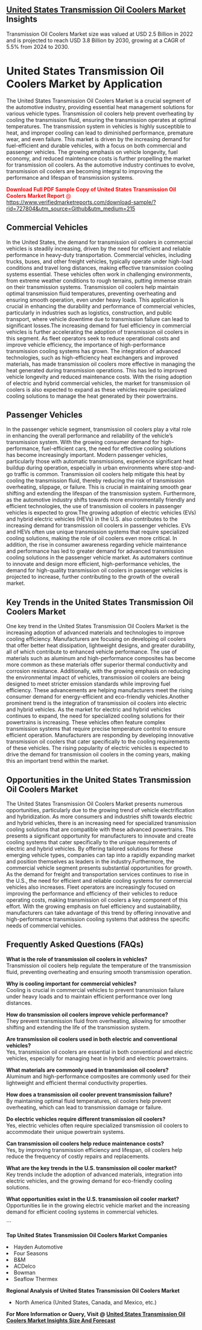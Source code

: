 <h2><a href="https://www.verifiedmarketreports.com/download-sample/?rid=727804&amp;utm_source=Github&amp;utm_medium=215" target="_blank">United States Transmission Oil Coolers Market</a> Insights</h2><p>Transmission Oil Coolers Market size was valued at USD 2.5 Billion in 2022 and is projected to reach USD 3.8 Billion by 2030, growing at a CAGR of 5.5% from 2024 to 2030.</p><p><h1>United States Transmission Oil Coolers Market by Application</h1><p>The United States Transmission Oil Coolers Market is a crucial segment of the automotive industry, providing essential heat management solutions for various vehicle types. Transmission oil coolers help prevent overheating by cooling the transmission fluid, ensuring the transmission operates at optimal temperatures. The transmission system in vehicles is highly susceptible to heat, and improper cooling can lead to diminished performance, premature wear, and even failure. This market is driven by the increasing demand for fuel-efficient and durable vehicles, with a focus on both commercial and passenger vehicles. The growing emphasis on vehicle longevity, fuel economy, and reduced maintenance costs is further propelling the market for transmission oil coolers. As the automotive industry continues to evolve, transmission oil coolers are becoming integral to improving the performance and lifespan of transmission systems. <p><span class=""><span style="color: #ff0000;"><strong>Download Full PDF Sample Copy of United States Transmission Oil Coolers Market Report</strong> @ </span><a href="https://www.verifiedmarketreports.com/download-sample/?rid=727804&amp;utm_source=Github&amp;utm_medium=215" target="_blank">https://www.verifiedmarketreports.com/download-sample/?rid=727804&amp;utm_source=Github&amp;utm_medium=215</a></span></p></p><h2>Commercial Vehicles</h2><p>In the United States, the demand for transmission oil coolers in commercial vehicles is steadily increasing, driven by the need for efficient and reliable performance in heavy-duty transportation. Commercial vehicles, including trucks, buses, and other freight vehicles, typically operate under high-load conditions and travel long distances, making effective transmission cooling systems essential. These vehicles often work in challenging environments, from extreme weather conditions to rough terrains, putting immense strain on their transmission systems. Transmission oil coolers help maintain optimal transmission fluid temperatures, preventing overheating and ensuring smooth operation, even under heavy loads. This application is crucial in enhancing the durability and performance of commercial vehicles, particularly in industries such as logistics, construction, and public transport, where vehicle downtime due to transmission failure can lead to significant losses.The increasing demand for fuel efficiency in commercial vehicles is further accelerating the adoption of transmission oil coolers in this segment. As fleet operators seek to reduce operational costs and improve vehicle efficiency, the importance of high-performance transmission cooling systems has grown. The integration of advanced technologies, such as high-efficiency heat exchangers and improved materials, has made transmission oil coolers more effective in managing the heat generated during transmission operations. This has led to improved vehicle longevity and reduced maintenance costs. With the rising adoption of electric and hybrid commercial vehicles, the market for transmission oil coolers is also expected to expand as these vehicles require specialized cooling solutions to manage the heat generated by their powertrains. <h2>Passenger Vehicles</h2><p>In the passenger vehicle segment, transmission oil coolers play a vital role in enhancing the overall performance and reliability of the vehicle’s transmission system. With the growing consumer demand for high-performance, fuel-efficient cars, the need for effective cooling solutions has become increasingly important. Modern passenger vehicles, particularly those with automatic transmissions, experience significant heat buildup during operation, especially in urban environments where stop-and-go traffic is common. Transmission oil coolers help mitigate this heat by cooling the transmission fluid, thereby reducing the risk of transmission overheating, slippage, or failure. This is crucial in maintaining smooth gear shifting and extending the lifespan of the transmission system. Furthermore, as the automotive industry shifts towards more environmentally friendly and efficient technologies, the use of transmission oil coolers in passenger vehicles is expected to grow.The growing adoption of electric vehicles (EVs) and hybrid electric vehicles (HEVs) in the U.S. also contributes to the increasing demand for transmission oil coolers in passenger vehicles. EVs and HEVs often use unique transmission systems that require specialized cooling solutions, making the role of oil coolers even more critical. In addition, the rise in consumer awareness regarding vehicle maintenance and performance has led to greater demand for advanced transmission cooling solutions in the passenger vehicle market. As automakers continue to innovate and design more efficient, high-performance vehicles, the demand for high-quality transmission oil coolers in passenger vehicles is projected to increase, further contributing to the growth of the overall market.<h2>Key Trends in the United States Transmission Oil Coolers Market</h2><p>One key trend in the United States Transmission Oil Coolers Market is the increasing adoption of advanced materials and technologies to improve cooling efficiency. Manufacturers are focusing on developing oil coolers that offer better heat dissipation, lightweight designs, and greater durability, all of which contribute to enhanced vehicle performance. The use of materials such as aluminum and high-performance composites has become more common as these materials offer superior thermal conductivity and corrosion resistance. Additionally, with the growing emphasis on reducing the environmental impact of vehicles, transmission oil coolers are being designed to meet stricter emission standards while improving fuel efficiency. These advancements are helping manufacturers meet the rising consumer demand for energy-efficient and eco-friendly vehicles.Another prominent trend is the integration of transmission oil coolers into electric and hybrid vehicles. As the market for electric and hybrid vehicles continues to expand, the need for specialized cooling solutions for their powertrains is increasing. These vehicles often feature complex transmission systems that require precise temperature control to ensure efficient operation. Manufacturers are responding by developing innovative transmission oil coolers that cater specifically to the cooling requirements of these vehicles. The rising popularity of electric vehicles is expected to drive the demand for transmission oil coolers in the coming years, making this an important trend within the market.<h2>Opportunities in the United States Transmission Oil Coolers Market</h2><p>The United States Transmission Oil Coolers Market presents numerous opportunities, particularly due to the growing trend of vehicle electrification and hybridization. As more consumers and industries shift towards electric and hybrid vehicles, there is an increasing need for specialized transmission cooling solutions that are compatible with these advanced powertrains. This presents a significant opportunity for manufacturers to innovate and create cooling systems that cater specifically to the unique requirements of electric and hybrid vehicles. By offering tailored solutions for these emerging vehicle types, companies can tap into a rapidly expanding market and position themselves as leaders in the industry.Furthermore, the commercial vehicle segment presents substantial opportunities for growth. As the demand for freight and transportation services continues to rise in the U.S., the need for efficient and reliable cooling systems for commercial vehicles also increases. Fleet operators are increasingly focused on improving the performance and efficiency of their vehicles to reduce operating costs, making transmission oil coolers a key component of this effort. With the growing emphasis on fuel efficiency and sustainability, manufacturers can take advantage of this trend by offering innovative and high-performance transmission cooling systems that address the specific needs of commercial vehicles.<h2>Frequently Asked Questions (FAQs)</h2><p><b>What is the role of transmission oil coolers in vehicles?</b><br>Transmission oil coolers help regulate the temperature of the transmission fluid, preventing overheating and ensuring smooth transmission operation.</p><p><b>Why is cooling important for commercial vehicles?</b><br>Cooling is crucial in commercial vehicles to prevent transmission failure under heavy loads and to maintain efficient performance over long distances.</p><p><b>How do transmission oil coolers improve vehicle performance?</b><br>They prevent transmission fluid from overheating, allowing for smoother shifting and extending the life of the transmission system.</p><p><b>Are transmission oil coolers used in both electric and conventional vehicles?</b><br>Yes, transmission oil coolers are essential in both conventional and electric vehicles, especially for managing heat in hybrid and electric powertrains.</p><p><b>What materials are commonly used in transmission oil coolers?</b><br>Aluminum and high-performance composites are commonly used for their lightweight and efficient thermal conductivity properties.</p><p><b>How does a transmission oil cooler prevent transmission failure?</b><br>By maintaining optimal fluid temperatures, oil coolers help prevent overheating, which can lead to transmission damage or failure.</p><p><b>Do electric vehicles require different transmission oil coolers?</b><br>Yes, electric vehicles often require specialized transmission oil coolers to accommodate their unique powertrain systems.</p><p><b>Can transmission oil coolers help reduce maintenance costs?</b><br>Yes, by improving transmission efficiency and lifespan, oil coolers help reduce the frequency of costly repairs and replacements.</p><p><b>What are the key trends in the U.S. transmission oil cooler market?</b><br>Key trends include the adoption of advanced materials, integration into electric vehicles, and the growing demand for eco-friendly cooling solutions.</p><p><b>What opportunities exist in the U.S. transmission oil cooler market?</b><br>Opportunities lie in the growing electric vehicle market and the increasing demand for efficient cooling systems in commercial vehicles.</p>```</p><p><strong>Top United States Transmission Oil Coolers Market Companies</strong></p><div data-test-id=""><p><li>Hayden Automotive</li><li> Four Seasons</li><li> B&M</li><li> ACDelco</li><li> Bowman</li><li> Seaflow Thermex</li></p><div><strong>Regional Analysis of&nbsp;United States Transmission Oil Coolers Market</strong></div><ul><li dir="ltr"><p dir="ltr">North America&nbsp;(United States, Canada, and Mexico, etc.)</p></li></ul><p><strong>For More Information or Query, Visit @&nbsp;</strong><strong><a href="https://www.verifiedmarketreports.com/product/transmission-oil-coolers-market/?utm_source=Github&amp;utm_medium=215" target="_blank">United States Transmission Oil Coolers Market Insights Size And Forecast</a></strong></p></div>
